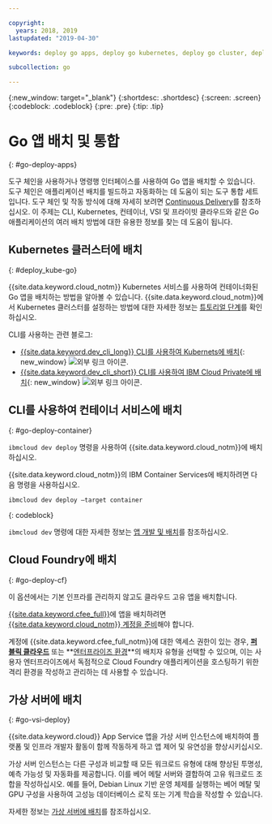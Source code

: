 ```yaml
---

copyright:
  years: 2018, 2019
lastupdated: "2019-04-30"

keywords: deploy go apps, deploy go kubernetes, deploy go cluster, deploy go cli, deploy go cloud foundry, go deploy virtual

subcollection: go

---
```


{:new_window: target="_blank"}
{:shortdesc: .shortdesc}
{:screen: .screen}
{:codeblock: .codeblock}
{:pre: .pre}
{:tip: .tip}

# Go 앱 배치 및 통합
{: #go-deploy-apps}

도구 체인을 사용하거나 명령행 인터페이스를 사용하여 Go 앱을 배치할 수 있습니다. 도구 체인은 애플리케이션 배치를 빌드하고 자동화하는 데 도움이 되는 도구 통합 세트입니다. 도구 체인 및 작동 방식에 대해 자세히 보려면 [Continuous Delivery](/docs/services/ContinuousDelivery?topic=ContinuousDelivery-getting-started)를 참조하십시오. 이 주제는 CLI, Kubernetes, 컨테이너, VSI 및 프라이빗 클라우드와 같은 Go 애플리케이션의 여러 배치 방법에 대한 유용한 정보를 찾는 데 도움이 됩니다.

## Kubernetes 클러스터에 배치
{: #deploy_kube-go}

{{site.data.keyword.cloud_notm}} Kubernetes 서비스를 사용하여 컨테이너화된 Go 앱을 배치하는 방법을 알아볼 수 있습니다. {{site.data.keyword.cloud_notm}}에서 Kubernetes 클러스터를 설정하는 방법에 대한 자세한 정보는 [튜토리얼 단계](/docs/containers?topic=containers-cs_cluster_tutorial#cs_cluster_tutorial)를 확인하십시오.

CLI를 사용하는 관련 블로그:
* [{{site.data.keyword.dev_cli_long}} CLI를 사용하여 Kubernets에 배치](https://www.ibm.com/blogs/bluemix/2017/09/deploying-kubernetes-ibm-cloud-ibm-cloud-developer-tools-cli/){: new_window} ![외부 링크 아이콘](../icons/launch-glyph.svg "외부 링크 아이콘").
* [{{site.data.keyword.dev_cli_short}} CLI를 사용하여 IBM Cloud Private에 배치](https://www.ibm.com/blogs/bluemix/2017/09/deploying-ibm-cloud-private-ibm-cloud-developer-tools-cli/){: new_window} ![외부 링크 아이콘](../icons/launch-glyph.svg "외부 링크 아이콘").

## CLI를 사용하여 컨테이너 서비스에 배치
{: #go-deploy-container}

`ibmcloud dev deploy` 명령을 사용하여 {{site.data.keyword.cloud_notm}}에 배치하십시오. 

{{site.data.keyword.cloud_notm}}의 IBM Container Services에 배치하려면 다음 명령을 사용하십시오.
```
ibmcloud dev deploy –target container 
```
{: codeblock}

`ibmcloud dev` 명령에 대한 자세한 정보는 [앱 개발 및 배치](/docs/cli?topic=cloud-cli-ibmcloud-cli#ibmcloud-cli)를 참조하십시오.

## Cloud Foundry에 배치
{: #go-deploy-cf}

이 옵션에서는 기본 인프라를 관리하지 않고도 클라우드 고유 앱을 배치합니다.

[{{site.data.keyword.cfee_full}}](/docs/cloud-foundry?topic=cloud-foundry-about#about)에 앱을 배치하려면 [{{site.data.keyword.cloud_notm}} 계정을 준비](/docs/cloud-foundry?topic=cloud-foundry-prepare#prepare)해야 합니다.

계정에 {{site.data.keyword.cfee_full_notm}}에 대한 액세스 권한이 있는 경우, **[퍼블릭 클라우드](/docs/cloud-foundry-public?topic=cloud-foundry-public-about-cf#about-cf)** 또는 **[엔터프라이즈 환경](/docs/cloud-foundry-public?topic=cloud-foundry-public-cfee#cfee)**의 배치자 유형을 선택할 수 있으며, 이는 사용자 엔터프라이즈에서 독점적으로 Cloud Foundry 애플리케이션을 호스팅하기 위한 격리 환경을 작성하고 관리하는 데 사용할 수 있습니다.

## 가상 서버에 배치
{: #go-vsi-deploy}

{{site.data.keyword.cloud}} App Service 앱을 가상 서버 인스턴스에 배치하여 플랫폼 및 인프라 개발자 활동이 함께 작동하게 하고 앱 제어 및 유연성을 향상시키십시오.

가상 서버 인스턴스는 다른 구성과 비교할 때 모든 워크로드 유형에 대해 향상된 투명성, 예측 가능성 및 자동화를 제공합니다. 이를 베어 메탈 서버와 결합하여 고유 워크로드 조합을 작성하십시오. 예를 들어, Debian Linux 기반 운영 체제를 실행하는 베어 메탈 및 GPU 구성을 사용하여 고성능 데이터베이스 로직 또는 기계 학습을 작성할 수 있습니다.

자세한 정보는 [가상 서버에 배치](/docs/apps?topic=creating-apps-vsi-deploy#vsi-deploy)를 참조하십시오.

